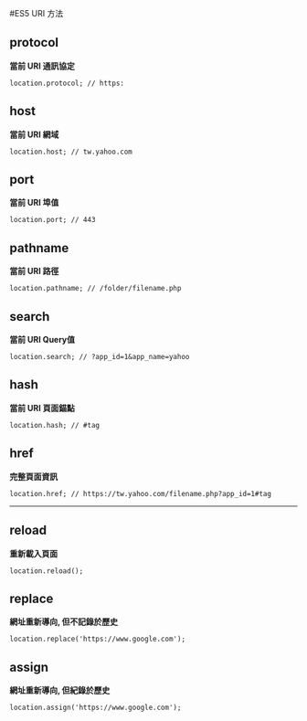 #ES5 URI 方法

## protocol
__當前 URI 通訊協定__

````
location.protocol; // https:
````

## host
__當前 URI 網域__

````
location.host; // tw.yahoo.com
````

## port
__當前 URI 埠值__

````
location.port; // 443
````

## pathname
__當前 URI 路徑__

````
location.pathname; // /folder/filename.php
````

## search
__當前 URI Query值__

````
location.search; // ?app_id=1&app_name=yahoo 
````

## hash
__當前 URI 頁面錨點__

````
location.hash; // #tag
````

## href
__完整頁面資訊__

````
location.href; // https://tw.yahoo.com/filename.php?app_id=1#tag
````
----

## reload
__重新載入頁面__

````
location.reload();
````

## replace
__網址重新導向, 但不記錄於歷史__

````
location.replace('https://www.google.com');
````

## assign
__網址重新導向, 但紀錄於歷史__

````
location.assign('https://www.google.com');
````
